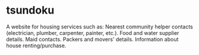 # tsundoku
A website for housing services such as:
Nearest community helper contacts (electrician, plumber, carpenter, painter, etc.).
Food and water supplier details.
Maid contacts.
Packers and movers' details.
Information about house renting/purchase.
